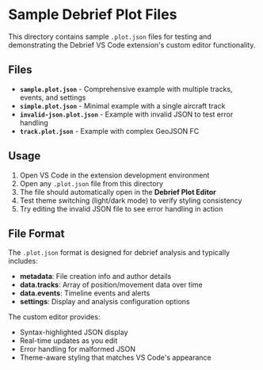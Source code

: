 # Sample Debrief Plot Files

This directory contains sample `.plot.json` files for testing and demonstrating the Debrief VS Code extension's custom editor functionality.

## Files

- **`sample.plot.json`** - Comprehensive example with multiple tracks, events, and settings
- **`simple.plot.json`** - Minimal example with a single aircraft track
- **`invalid-json.plot.json`** - Example with invalid JSON to test error handling
- **`track.plot.json`** - Example with complex GeoJSON FC

## Usage

1. Open VS Code in the extension development environment
2. Open any `.plot.json` file from this directory
3. The file should automatically open in the **Debrief Plot Editor**
4. Test theme switching (light/dark mode) to verify styling consistency
5. Try editing the invalid JSON file to see error handling in action

## File Format

The `.plot.json` format is designed for debrief analysis and typically includes:

- **metadata**: File creation info and author details  
- **data.tracks**: Array of position/movement data over time
- **data.events**: Timeline events and alerts
- **settings**: Display and analysis configuration options

The custom editor provides:
- Syntax-highlighted JSON display
- Real-time updates as you edit
- Error handling for malformed JSON
- Theme-aware styling that matches VS Code's appearance